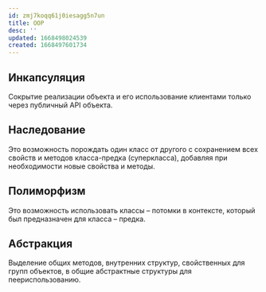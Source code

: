 ```yaml
---
id: zmj7koqq61j0iesagg5n7un
title: OOP
desc: ''
updated: 1668498024539
created: 1668497601734
---
```


## Инкапсуляция

Сокрытие реализации объекта и его использование клиентами только через публичный API объекта.

## Наследование

Это возможность порождать один класс от другого с сохранением всех свойств и методов класса-предка (суперкласса), добавляя при необходимости новые свойства и
методы.

## Полиморфизм

Это возможность использовать классы – потомки в контексте, который был предназначен для класса – предка.

## Абстракция

Выделение общих методов, внутренних структур, свойственных для групп объектов, в общие абстрактные структуры для пеериспользованию.